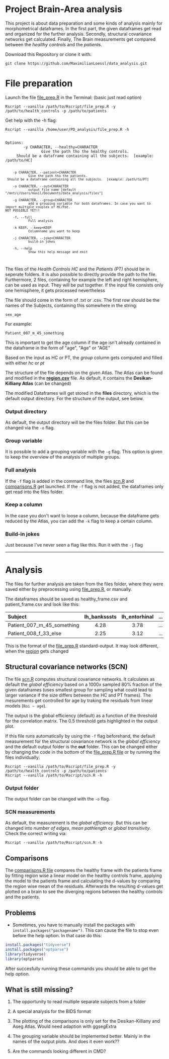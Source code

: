 # Project Brain-Area analysis

This project is about data preparation and some kinds of analysis mainly for morphometrical dataframes. In the first part, the given dataframes get read and organized for the further analysis. Secondly, structural covariance networks get calculated. Finally, The Brain measurements get compared between the <i>healthy controls</i> and the <i>patients</i>.

Download this Repository or clone it with:
```
git clone https://github.com/MaximilianLoessl/data_analysis.git
```

# File preparation
Launch the file [file_prep.R](file_prep.R) in the Terminal:         (basic just read option)

```
Rscript --vanilla /path/to/Rscript/file_prep.R -y /path/to/health_controls -p /path/to/patients
```
Get help with the -h flag:
```
Rscript --vanilla /home/user/PD_analysis/file_prep.R -h
```

<code>
Options:
        -y CHARACTER, --healthy=CHARACTER
                Give the path tho the healthy controls.
     Should be a dataframe containing all the subjects.  [example: /path/to/HC]

        -p CHARACTER, --patient=CHARACTER
                Give the path tho the patients.
     Should be a dataframe containing all the subjects.  [example: /path/to/PT]

        -o CHARACTER, --out=CHARACTER
                output file name [default "/mnt/c/Users/maxil/Documents/data_analysis/files"]

        -g CHARACTER, --group=CHARACTER
                add a grouping variable for both dataframes. In case you want to import multiple couples of HC/Pat.
    NOT POSSIBLE YET!!

        -f, --full
                Full analysis

        -k KEEP, --keep=KEEP
                Columnname you want to keep

        -j CHARACTER, --joke=CHARACTER
                build-in jokes

        -h, --help
                Show this help message and exit

</code>

The files of the <i>Health Controls HC</i> and the <i>Patients (PT)</i> should be in seperate folders. It is also possible to directly provide the path to the file. Furthermore, 2 files, containing for example the left and right hemisphere, can be used as input. They will be put together. If the input file consists only one hemisphere, it gets processed nevertheless

The file should come in the form of .txt or .csv. The first row should be the names of the Subjects, containing this somewhere in the string:

<code>sex_age</code>

For example:

<code>Patient_007_m_45_something</code>

This is important to get the age column if the age isn't already contained in the dataframe in the form of "age", "Age" or "AGE"

Based on the input as HC or PT, the <i>group</i> column gets computed and filled with either <i>hc</i> or <i>pt</i> 

The structure of the file depends on the given Atlas. The Atlas can be found and modified in the <b>[region.csv](region.csv)</b> file. As default, it contains the <b>Desikan-Killiany Atlas</b> (can be changed)

The modified Dataframes will get stored in the <b>files</b> directory, which is the default output directory. For the structure of the output, see below. 

### Output directory
As default, the output directory will be the files folder. But this can be changed via the `-o` flag.

### Group variable
It is possible to add a grouping variable with the `-g` flag. This option is given to keep the overview of the analysis of multiple groups.

### Full analysis
If the `-f` flag is added in the command line, the files [scn.R](scn.R) and [comparisons.R](comparisons.R) get launched. If the `-f` flag is not added, the dataframes only get read into the files folder.

### Keep a column
In the case you don't want to loose a column, because the dataframe gets reduced by the Atlas, you can add the `-k` flag to keep a certain column.

### Build-in jokes
Just because I've never seen a flag like this. Run it with the `-j` flag

---


# Analysis

The files for further analysis are taken from the files folder, where they were saved either by preprocessing using [file_prep.R](file_prep.R), or manually.

The dataframes should be saved as healthy_frame.csv and patient_frame.csv and look like this:

| Subject                     | lh_banksssts | lh_entorhinal |  ...  | age  |
| :---                        |    :----:    |      :---:    | :---: | ---: |
| Patient_007_m_45_something  | 4.28         | 3.78          |  ...  |  45  |
| Patient_008_f_33_else       | 2.25         | 3.12          |  ...  |  33  |

This is the format of the [file_prep.R](file_prep.R) standard-output. It may look different, when the [region](region.csv) gets changed



## Structural covariance networks (SCN)
The file [scn.R](scn.R) computes structural covariance networks. It calculates as default the <i>global efficiency</i> based on a 1000x sampled 80% fraction of the given dataframes (uses smallest group for sampling what could lead to larger variance if the size differs between the HC and PT frames). The mesurements get controlled for age by traking the residuals from linear models (`Roi ~ age`).

The output is the global efficiency (default) as a function of the threshold for the correlation matrix. The 0.5 threshold gets highlighted in the output plot.

If this file runs automatically by using the `-f` flag beforehand, the default measurement for the structural covariance network is the <i>global efficiency</i> and the default output folder is the <b>out</b> folder. This can be changed either by changing the code in the bottom of the [file_prep.R file](file_prep.R) or by running the files individually:

```
Rscript --vanilla /path/to/Rscript/file_prep.R -y /path/to/health_controls -p /path/to/patients
Rscript --vanilla /path/to/Rscript/scn.R -h

```
### Output folder
The output folder can be changed with the `-o` flag.

### SCN measurements
As default, the measurement is the <i>global efficiency</i>. But this can be changed into <i>number of edges</i>, <i>mean pathlength</i> or <i>global transitivity</i>. Check the correct writing via:
```
Rscript --vanilla /path/to/Rscript/scn.R -h
```

## Comparisons
The [comparisons.R file](comparisons.R) compares the healthy frame with the patients frame by fitting region wise a linear model on the healthy controls frame, applying the model to the patients frame and calculating the d-values by comparing the region wise mean of the residuals. Afterwards the resulting d-values get plotted on a brain to see the diverging regions between the healthy controls and the patients.

## Problems

- Sometimes, you have to manually install the packages with <code>install.packages("packagename")</code>. This can cause the file to stop even before the help option. In that case do this:

```R
install.packages("tidyverse")
install.packages("optparse")
library(tidyverse)
library(optparse)
```
    
After succesfully running these commands you should be able to get the help option.

## What is still missing?

1. The opportunity to read multiple separate subjects from a folder

2. A special analysis for the BIDS format

3. The plotting of the comparisons is only set for the Desikan-Killiany and Aseg Atlas. Would need adaption with ggsegExtra

4. The grouping variable should be implemented better. Mainly in the names of the output plots. And does it even work??

5. Are the commands looking different in CMD?